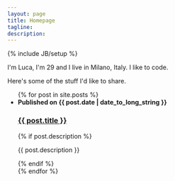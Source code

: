 ```yaml
---
layout: page
title: Homepage
tagline:
description:
---
```

{% include JB/setup %}

I'm Luca, I'm 29 and I live in Milano, Italy. I like to code.

Here's some of the stuff I'd like to share.

<ul class="posts">
{% for post in site.posts %}
  <li>
    <strong class="muted">Published on {{ post.date | date_to_long_string }}</strong><br>
    <h3><a href="{{ post.url }}">{{ post.title }}</a></h3>
    {% if post.description %}<p>{{ post.description }}</p>{% endif %}
  </li>
{% endfor %}
</ul>